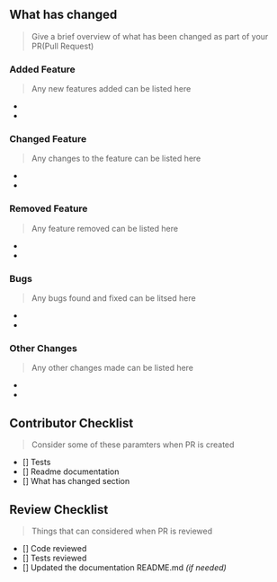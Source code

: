<!-- 
Hey! Please update the information that you are updating the project.
You can update and change the feature in the project. Mention the changes for 
the record
-->

## What has changed
> Give a brief overview of what has been changed as part of your PR(Pull Request) 

### Added Feature
> Any new features added can be listed here

*
*

### Changed Feature
> Any changes to the feature can be listed here

*
*

### Removed Feature
> Any feature removed can be listed here

*
*

### Bugs
> Any bugs found and fixed can be litsed here

*
*

### Other Changes
> Any other changes made can be listed here

*
*

## Contributor Checklist
> Consider some of these paramters when PR is created
- [] Tests
- [] Readme documentation
- [] What has changed section

## Review Checklist
> Things that can considered when PR is reviewed
- [] Code reviewed
- [] Tests reviewed
- [] Updated the documentation README.md _(if needed)_